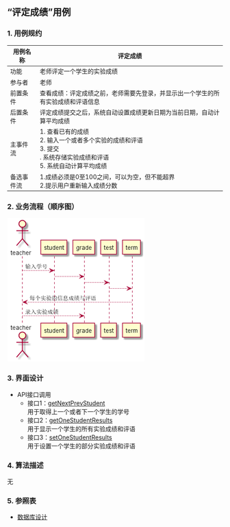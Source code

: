 ## “评定成绩”用例

### 1. 用例规约

用例名称 | 评定成绩
---|---
功能 | 老师评定一个学生的实验成绩
参与者 | 老师
前置条件 | 查看成绩：评定成绩之前，老师需要先登录，并显示出一个学生的所有实验成绩和评语信息
后置条件 | 评定成绩提交之后，系统自动设置成绩更新日期为当前日期，自动计算平均成绩
主事件流 | 1. 查看已有的成绩 <br> 2. 输入一个或者多个实验的成绩和评语 <br>3. 提交 <br>. 系统存储实验成绩和评语<br>5. 系统自动计算平均成绩
备选事件流 | 1.成绩必须是0至100之间，可以为空，但不能超界 <br>2.提示用户重新输入成绩分数

### 2. 业务流程（顺序图）
![](../picture/评定成绩顺序.png)
### 3. 界面设计
- API接口调用
    - 接口1：[getNextPrevStudent](../impl/getNextPrevStudent.md) <br> 用于取得上一个或者下一个学生的学号
    - 接口2：[getOneStudentResults](../impl/getOneStudentResult.md) <br> 用于显示一个学生的所有实验成绩和评语
    - 接口3：[setOneStudentResults](../impl/setOneStudentResult.md) <br> 用于设置一个学生的部分实验成绩和评语

### 4. 算法描述

无

### 5. 参照表
- [数据库设计](../数据库设计.md)
